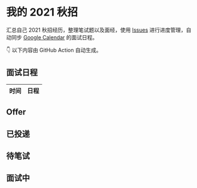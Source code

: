 
# 我的 2021 秋招 

汇总自己 2021 秋招经历，整理笔试题以及面经，使用 [Issues](https://github.com/mayandev/interview-schedule/issues) 进行进度管理，自动同步 [Google Calendar](https://calendar.google.com/) 的面试日程。


👇 以下内容由 GitHub Action 自动生成。

## 面试日程

| 时间 | 日程 |
| -- | -- |

## Offer
## 已投递
## 待笔试
## 面试中
